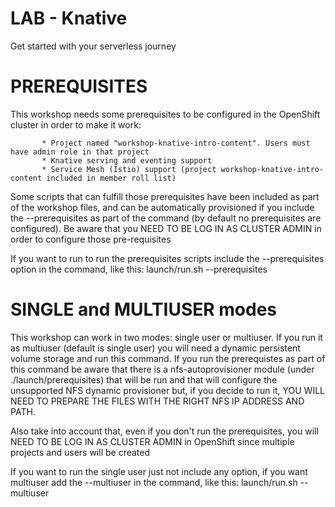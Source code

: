 LAB - Knative
=====================

Get started with your serverless journey



PREREQUISITES
=====================

This workshop needs some prerequisites to be configured in the OpenShift cluster in order to make it work:

           * Project named "workshop-knative-intro-content". Users must have admin role in that project
           * Knative serving and eventing support
           * Service Mesh (Istio) support (project workshop-knative-intro-content included in member roll list)

Some scripts that can fulfill those prerequisites have been included as part of the workshop files, and can be automatically provisioned if you include the --prerequisites as part of the command (by default no prerequisites are configured). Be aware that you NEED TO BE LOG IN AS CLUSTER ADMIN in order to configure those pre-requisites

If you want to run to run the prerequisites scripts include the --prerequisites option in the command, like this: launch/run.sh --prerequisites


SINGLE and MULTIUSER modes
=====================


This workshop can work in two modes: single user or multiuser. If you run it as multiuser (default is single user) you will need a dynamic persistent volume storage and run this command. If you run the prerequistes as part of this command be aware that there is a nfs-autoprovisioner module (under ./launch/prerequisites) that will be run and that will configure the unsupported NFS dynamic provisioner but, if you decide to run it, YOU WILL NEED TO PREPARE THE FILES WITH THE RIGHT NFS IP ADDRESS AND PATH.

Also take into account that, even if you don't run the prerequisites, you will NEED TO BE LOG IN AS CLUSTER ADMIN in OpenShift since multiple projects and users will be created

If you want to run the single user just not include any option, if you want multiuser add the --multiuser in the command, like this: launch/run.sh --multiuser
